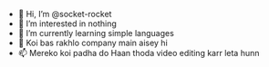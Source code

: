 - 👋 Hi, I’m @socket-rocket
- 👀 I’m interested in nothing
- 🌱 I’m currently learning simple languages
- 💞️ Koi bas rakhlo company main aisey hi
- 📫 Mereko koi padha do
Haan thoda video editing karr leta hunn
<!---
socket-rocket/socket-rocket is a ✨ special ✨ repository because its `README.md` (this file) appears on your GitHub profile.
You can click the Preview link to take a look at your changes.
--->

